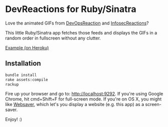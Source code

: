 # DevReactions for Ruby/Sinatra

Love the animated GIFs from [DevOpsReaction](http://devopsreactions.tumblr.com) and [InfosecReactions](http://securityreactions.tumblr.com)? 

This little Ruby/Sinatra app fetches those feeds and displays the GIFs in a random order in fullscreen without any clutter.

[Example (on Heroku)](http://devreactions-ruby.herokuapp.com/)

## Installation

```bash
bundle install
rake assets:compile
rackup
```

Fire up your browser and go to: [http://localhost:9292](http://localhost:9292). If you're using Google Chrome, hit cmd+Shift+F for full-screen mode. 
If you're on OS X, you might like [Websaver](https://code.google.com/p/websaver/), which let's you display a website (e.g. this app) as a screen-saver.

Enjoy! :)